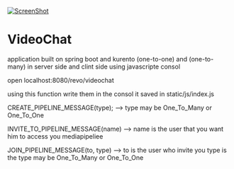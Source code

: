 [![ScreenShot](http://www.revotechnik.com/img/software/default.jpg)](https://www.youtube.com/watch?v=rDUh-yolnx4)

# VideoChat
application built on spring boot and kurento (one-to-one) and (one-to-many) in server side and clint side using javascripte consol




open localhost:8080/revo/videochat


using this function write them in the consol it saved in static/js/index.js

CREATE_PIPELINE_MESSAGE(type);
-->     type may be One_To_Many  or One_To_One


INVITE_TO_PIPELINE_MESSAGE(name)
-->     name is the user that you want him to access you mediapipeliee


JOIN_PIPELINE_MESSAGE(to, type)
-->     to is the user who invite you type is the type may be One_To_Many  or One_To_One


